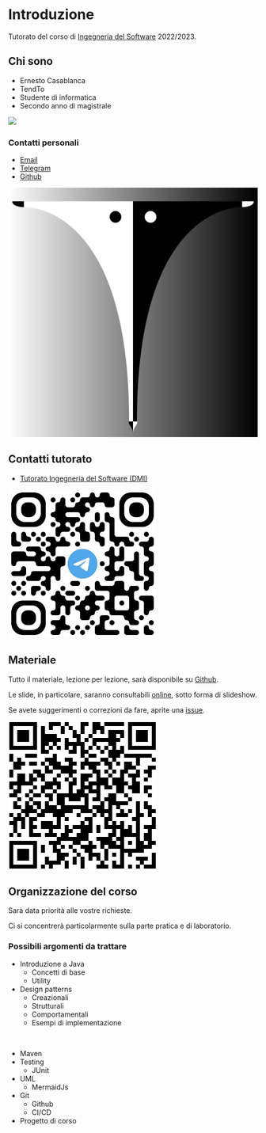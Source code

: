 # Introduzione

Tutorato del corso di [Ingegneria del Software](https://web.dmi.unict.it/corsi/l-31/insegnamenti?seuid=609219B7-63E2-417A-BDFD-A86B9856BAF1) 2022/2023.

<!-- New section -->

## Chi sono

<div class="cols">

- Ernesto Casablanca
- TendTo
- Studente di informatica
- Secondo anno di magistrale

<img src="./img/Blorin.png" width="300px"/></img>

</div>

<!-- New subsection -->

### Contatti personali

<div class="cols">

- [Email](mailto:casablancaernesto@gmail.com)
- [Telegram](https://t.me/TendTo)
- [Github](https://github.com/TendTo)

![Tend](./img/Tend.svg)

</div>

<!-- New section -->

## Contatti tutorato

<div class="cols">

- [Tutorato Ingegneria del Software (DMI)](https://t.me/+VgP5Dogke9phOTY0)

<img src="./img/telegram_group.jpg" width="300px"/></img>

</div>

<!-- New section -->

## Materiale

<div class="cols">

<div>

Tutto il materiale, lezione per lezione, sarà disponibile su [Github](https://github.com/TendTo/Tutorato-Ingegneria-del-Software).

Le slide, in particolare, saranno consultabili [online](https://tendto.github.io/Tutorato-Ingegneria-del-Software), sotto forma di slideshow.

<!-- .element: class="fragment" -->

Se avete suggerimenti o correzioni da fare, aprite una [issue](https://github.com/TendTo/Tutorato-Ingegneria-del-Software/issues).

<!-- .element: class="fragment" -->

</div>

![Github](./img/github.png)

</div>

<!-- New section -->

## Organizzazione del corso

Sarà data priorità alle vostre richieste.

Ci si concentrerà particolarmente sulla parte pratica e di laboratorio.

<!-- .element: class="fragment" data-fragment-index="1" -->

<!-- New subsection -->

### Possibili argomenti da trattare

<div class="cols">

- Introduzione a Java
  - Concetti di base
  - Utility
- Design patterns
  - Creazionali
  - Strutturali
  - Comportamentali
  - Esempi di implementazione

<br/>

- Maven
- Testing
  - JUnit
- UML
  - MermaidJs
- Git
  - Github
  - CI/CD
- Progetto di corso

</div>
